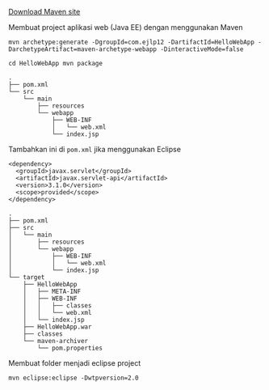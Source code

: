 
[Download Maven site](http://maven.apache.org/download.cgi)

Membuat project aplikasi web (Java EE) dengan menggunakan Maven

`mvn archetype:generate -DgroupId=com.ejlp12 -DartifactId=HelloWebApp -DarchetypeArtifact=maven-archetype-webapp -DinteractiveMode=false`

`cd HelloWebApp
mvn package`

```
.
├── pom.xml
└── src
    └── main
        ├── resources
        └── webapp
            ├── WEB-INF
            │   └── web.xml
            └── index.jsp
```


Tambahkan ini di `pom.xml` jika menggunakan Eclipse

```
<dependency>
  <groupId>javax.servlet</groupId>
  <artifactId>javax.servlet-api</artifactId>
  <version>3.1.0</version>
  <scope>provided</scope>
</dependency>
```

```
.
├── pom.xml
├── src
│   └── main
│       ├── resources
│       └── webapp
│           ├── WEB-INF
│           │   └── web.xml
│           └── index.jsp
└── target
    ├── HelloWebApp
    │   ├── META-INF
    │   ├── WEB-INF
    │   │   ├── classes
    │   │   └── web.xml
    │   └── index.jsp
    ├── HelloWebApp.war
    ├── classes
    └── maven-archiver
        └── pom.properties
```


Membuat folder menjadi eclipse project

`mvn eclipse:eclipse -Dwtpversion=2.0`


